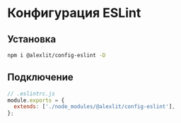 # Конфигурация ESLint

## Установка

```sh
npm i @alexlit/config-eslint -D
```

## Подключение

```js
// .eslintrc.js
module.exports = {
  extends: ['./node_modules/@alexlit/config-eslint'],
};
```
